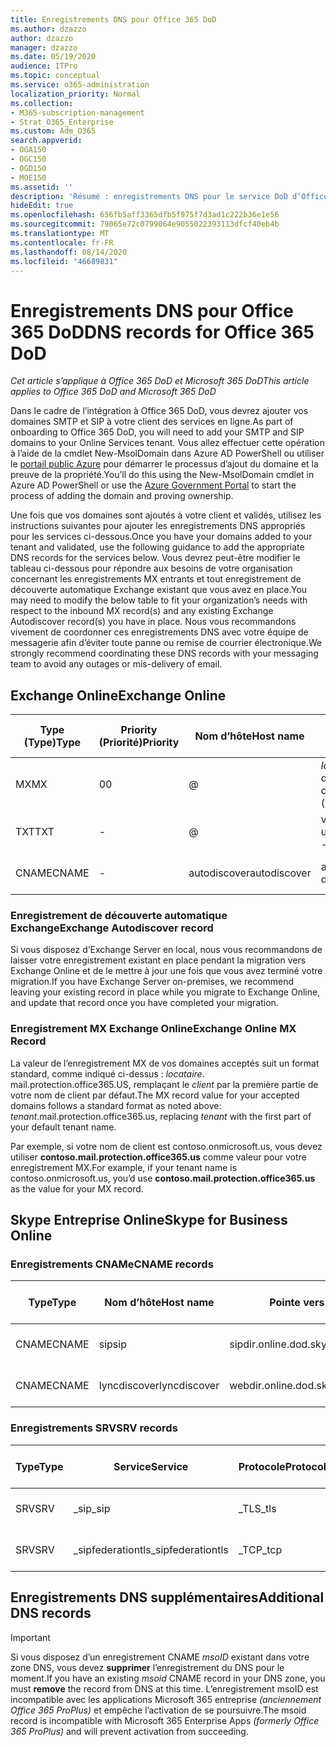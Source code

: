 ```yaml
---
title: Enregistrements DNS pour Office 365 DoD
ms.author: dzazzo
author: dzazzo
manager: dzazzo
ms.date: 05/19/2020
audience: ITPro
ms.topic: conceptual
ms.service: o365-administration
localization_priority: Normal
ms.collection:
- M365-subscription-management
- Strat_O365_Enterprise
ms.custom: Adm_O365
search.appverid:
- OGA150
- OGC150
- OGD150
- MOE150
ms.assetid: ''
description: 'Résumé : enregistrements DNS pour le service DoD d’Office 365'
hideEdit: true
ms.openlocfilehash: 656fb5aff3365dfb5f975f7d3ad1c222b36e1e56
ms.sourcegitcommit: 79065e72c0799064e9055022393113dfcf40eb4b
ms.translationtype: MT
ms.contentlocale: fr-FR
ms.lasthandoff: 08/14/2020
ms.locfileid: "46689831"
---
```

# <a name="dns-records-for-office-365-dod"></a><span data-ttu-id="7bf3f-103">Enregistrements DNS pour Office 365 DoD</span><span class="sxs-lookup"><span data-stu-id="7bf3f-103">DNS records for Office 365 DoD</span></span>

<span data-ttu-id="7bf3f-104">*Cet article s’applique à Office 365 DoD et Microsoft 365 DoD*</span><span class="sxs-lookup"><span data-stu-id="7bf3f-104">*This article applies to Office 365 DoD and Microsoft 365 DoD*</span></span>

<span data-ttu-id="7bf3f-105">Dans le cadre de l’intégration à Office 365 DoD, vous devrez ajouter vos domaines SMTP et SIP à votre client des services en ligne.</span><span class="sxs-lookup"><span data-stu-id="7bf3f-105">As part of onboarding to Office 365 DoD, you will need to add your SMTP and SIP domains to your Online Services tenant.</span></span>  <span data-ttu-id="7bf3f-106">Vous allez effectuer cette opération à l’aide de la cmdlet New-MsolDomain dans Azure AD PowerShell ou utiliser le [portail public Azure](https://portal.azure.us) pour démarrer le processus d’ajout du domaine et la preuve de la propriété.</span><span class="sxs-lookup"><span data-stu-id="7bf3f-106">You’ll do this using the New-MsolDomain cmdlet in Azure AD PowerShell or use the [Azure Government Portal](https://portal.azure.us) to start the process of adding the domain and proving ownership.</span></span>

<span data-ttu-id="7bf3f-107">Une fois que vos domaines sont ajoutés à votre client et validés, utilisez les instructions suivantes pour ajouter les enregistrements DNS appropriés pour les services ci-dessous.</span><span class="sxs-lookup"><span data-stu-id="7bf3f-107">Once you have your domains added to your tenant and validated, use the following guidance to add the appropriate DNS records for the services below.</span></span>  <span data-ttu-id="7bf3f-108">Vous devrez peut-être modifier le tableau ci-dessous pour répondre aux besoins de votre organisation concernant les enregistrements MX entrants et tout enregistrement de découverte automatique Exchange existant que vous avez en place.</span><span class="sxs-lookup"><span data-stu-id="7bf3f-108">You may need to modify the below table to fit your organization’s needs with respect to the inbound MX record(s) and any existing Exchange Autodiscover record(s) you have in place.</span></span>  <span data-ttu-id="7bf3f-109">Nous vous recommandons vivement de coordonner ces enregistrements DNS avec votre équipe de messagerie afin d’éviter toute panne ou remise de courrier électronique.</span><span class="sxs-lookup"><span data-stu-id="7bf3f-109">We strongly recommend coordinating these DNS records with your messaging team to avoid any outages or mis-delivery of email.</span></span>

## <a name="exchange-online"></a><span data-ttu-id="7bf3f-110">Exchange Online</span><span class="sxs-lookup"><span data-stu-id="7bf3f-110">Exchange Online</span></span>

| <span data-ttu-id="7bf3f-111">Type (Type)</span><span class="sxs-lookup"><span data-stu-id="7bf3f-111">Type</span></span> | <span data-ttu-id="7bf3f-112">Priority (Priorité)</span><span class="sxs-lookup"><span data-stu-id="7bf3f-112">Priority</span></span> | <span data-ttu-id="7bf3f-113">Nom d’hôte</span><span class="sxs-lookup"><span data-stu-id="7bf3f-113">Host name</span></span> | <span data-ttu-id="7bf3f-114">Pointe vers l’adresse ou la valeur</span><span class="sxs-lookup"><span data-stu-id="7bf3f-114">Points to address or value</span></span> | <span data-ttu-id="7bf3f-115">Durée de vie</span><span class="sxs-lookup"><span data-stu-id="7bf3f-115">TTL</span></span> |
| --- | --- | --- | --- | --- |
| <span data-ttu-id="7bf3f-116">MX</span><span class="sxs-lookup"><span data-stu-id="7bf3f-116">MX</span></span> | <span data-ttu-id="7bf3f-117">0</span><span class="sxs-lookup"><span data-stu-id="7bf3f-117">0</span></span> | @ | <span data-ttu-id="7bf3f-118">*locataire*. mail.protection.office365.US (voir ci-dessous pour plus d’informations)</span><span class="sxs-lookup"><span data-stu-id="7bf3f-118">*tenant*.mail.protection.office365.us (see below for additional details)</span></span> | <span data-ttu-id="7bf3f-119">1 Hour</span><span class="sxs-lookup"><span data-stu-id="7bf3f-119">1 Hour</span></span> |
| <span data-ttu-id="7bf3f-120">TXT</span><span class="sxs-lookup"><span data-stu-id="7bf3f-120">TXT</span></span> | - | @ | <span data-ttu-id="7bf3f-121">v = spf1 include include. protection. Office 365. us-all</span><span class="sxs-lookup"><span data-stu-id="7bf3f-121">v=spf1 include:spf.protection.office365.us -all</span></span> | <span data-ttu-id="7bf3f-122">1 heure</span><span class="sxs-lookup"><span data-stu-id="7bf3f-122">1 Hour</span></span> |
| <span data-ttu-id="7bf3f-123">CNAME</span><span class="sxs-lookup"><span data-stu-id="7bf3f-123">CNAME</span></span> | - | <span data-ttu-id="7bf3f-124">autodiscover</span><span class="sxs-lookup"><span data-stu-id="7bf3f-124">autodiscover</span></span> | <span data-ttu-id="7bf3f-125">autodiscover-dod.office365.us</span><span class="sxs-lookup"><span data-stu-id="7bf3f-125">autodiscover-dod.office365.us</span></span> | <span data-ttu-id="7bf3f-126">1 Hour</span><span class="sxs-lookup"><span data-stu-id="7bf3f-126">1 Hour</span></span> |

### <a name="exchange-autodiscover-record"></a><span data-ttu-id="7bf3f-127">Enregistrement de découverte automatique Exchange</span><span class="sxs-lookup"><span data-stu-id="7bf3f-127">Exchange Autodiscover record</span></span>

<span data-ttu-id="7bf3f-128">Si vous disposez d’Exchange Server en local, nous vous recommandons de laisser votre enregistrement existant en place pendant la migration vers Exchange Online et de le mettre à jour une fois que vous avez terminé votre migration.</span><span class="sxs-lookup"><span data-stu-id="7bf3f-128">If you have Exchange Server on-premises, we recommend leaving your existing record in place while you migrate to Exchange Online, and update that record once you have completed your migration.</span></span>

### <a name="exchange-online-mx-record"></a><span data-ttu-id="7bf3f-129">Enregistrement MX Exchange Online</span><span class="sxs-lookup"><span data-stu-id="7bf3f-129">Exchange Online MX Record</span></span>

<span data-ttu-id="7bf3f-130">La valeur de l’enregistrement MX de vos domaines acceptés suit un format standard, comme indiqué ci-dessus : *locataire*. mail.protection.office365.US, remplaçant le *client* par la première partie de votre nom de client par défaut.</span><span class="sxs-lookup"><span data-stu-id="7bf3f-130">The MX record value for your accepted domains follows a standard format as noted above: *tenant*.mail.protection.office365.us, replacing *tenant* with the first part of your default tenant name.</span></span>

<span data-ttu-id="7bf3f-131">Par exemple, si votre nom de client est contoso.onmicrosoft.us, vous devez utiliser **contoso.mail.protection.office365.us** comme valeur pour votre enregistrement MX.</span><span class="sxs-lookup"><span data-stu-id="7bf3f-131">For example, if your tenant name is contoso.onmicrosoft.us, you’d use **contoso.mail.protection.office365.us** as the value for your MX record.</span></span>

## <a name="skype-for-business-online"></a><span data-ttu-id="7bf3f-132">Skype Entreprise Online</span><span class="sxs-lookup"><span data-stu-id="7bf3f-132">Skype for Business Online</span></span>

### <a name="cname-records"></a><span data-ttu-id="7bf3f-133">Enregistrements CNAMe</span><span class="sxs-lookup"><span data-stu-id="7bf3f-133">CNAME records</span></span>

| <span data-ttu-id="7bf3f-134">Type</span><span class="sxs-lookup"><span data-stu-id="7bf3f-134">Type</span></span> | <span data-ttu-id="7bf3f-135">Nom d’hôte</span><span class="sxs-lookup"><span data-stu-id="7bf3f-135">Host name</span></span> | <span data-ttu-id="7bf3f-136">Pointe vers l’adresse ou la valeur</span><span class="sxs-lookup"><span data-stu-id="7bf3f-136">Points to address or value</span></span> | <span data-ttu-id="7bf3f-137">Durée de vie</span><span class="sxs-lookup"><span data-stu-id="7bf3f-137">TTL</span></span> |
| --- | --- | --- | --- |
| <span data-ttu-id="7bf3f-138">CNAME</span><span class="sxs-lookup"><span data-stu-id="7bf3f-138">CNAME</span></span> | <span data-ttu-id="7bf3f-139">sip</span><span class="sxs-lookup"><span data-stu-id="7bf3f-139">sip</span></span> | <span data-ttu-id="7bf3f-140">sipdir.online.dod.skypeforbusiness.us</span><span class="sxs-lookup"><span data-stu-id="7bf3f-140">sipdir.online.dod.skypeforbusiness.us</span></span> | <span data-ttu-id="7bf3f-141">1 heure</span><span class="sxs-lookup"><span data-stu-id="7bf3f-141">1 Hour</span></span> |
| <span data-ttu-id="7bf3f-142">CNAME</span><span class="sxs-lookup"><span data-stu-id="7bf3f-142">CNAME</span></span> | <span data-ttu-id="7bf3f-143">lyncdiscover</span><span class="sxs-lookup"><span data-stu-id="7bf3f-143">lyncdiscover</span></span> | <span data-ttu-id="7bf3f-144">webdir.online.dod.skypeforbusiness.us</span><span class="sxs-lookup"><span data-stu-id="7bf3f-144">webdir.online.dod.skypeforbusiness.us</span></span> | <span data-ttu-id="7bf3f-145">1 Hour</span><span class="sxs-lookup"><span data-stu-id="7bf3f-145">1 Hour</span></span> | 

### <a name="srv-records"></a><span data-ttu-id="7bf3f-146">Enregistrements SRV</span><span class="sxs-lookup"><span data-stu-id="7bf3f-146">SRV records</span></span>

| <span data-ttu-id="7bf3f-147">Type</span><span class="sxs-lookup"><span data-stu-id="7bf3f-147">Type</span></span> | <span data-ttu-id="7bf3f-148">Service</span><span class="sxs-lookup"><span data-stu-id="7bf3f-148">Service</span></span> | <span data-ttu-id="7bf3f-149">Protocole</span><span class="sxs-lookup"><span data-stu-id="7bf3f-149">Protocol</span></span> | <span data-ttu-id="7bf3f-150">Port</span><span class="sxs-lookup"><span data-stu-id="7bf3f-150">Port</span></span> | <span data-ttu-id="7bf3f-151">Pondération</span><span class="sxs-lookup"><span data-stu-id="7bf3f-151">Weight</span></span> | <span data-ttu-id="7bf3f-152">Priorité</span><span class="sxs-lookup"><span data-stu-id="7bf3f-152">Priority</span></span> | <span data-ttu-id="7bf3f-153">Nom</span><span class="sxs-lookup"><span data-stu-id="7bf3f-153">Name</span></span> | <span data-ttu-id="7bf3f-154">Target</span><span class="sxs-lookup"><span data-stu-id="7bf3f-154">Target</span></span> | <span data-ttu-id="7bf3f-155">Durée de vie</span><span class="sxs-lookup"><span data-stu-id="7bf3f-155">TTL</span></span> |
| --- | --- | --- | --- | --- | --- | --- | --- | --- |
| <span data-ttu-id="7bf3f-156">SRV</span><span class="sxs-lookup"><span data-stu-id="7bf3f-156">SRV</span></span> | <span data-ttu-id="7bf3f-157">\_sip</span><span class="sxs-lookup"><span data-stu-id="7bf3f-157">\_sip</span></span> | <span data-ttu-id="7bf3f-158">\_TLS</span><span class="sxs-lookup"><span data-stu-id="7bf3f-158">\_tls</span></span> | <span data-ttu-id="7bf3f-159">443</span><span class="sxs-lookup"><span data-stu-id="7bf3f-159">443</span></span> | <span data-ttu-id="7bf3f-160">0,1</span><span class="sxs-lookup"><span data-stu-id="7bf3f-160">1</span></span> | <span data-ttu-id="7bf3f-161">100</span><span class="sxs-lookup"><span data-stu-id="7bf3f-161">100</span></span> | @ | <span data-ttu-id="7bf3f-162">sipdir.online.dod.skypeforbusiness.us</span><span class="sxs-lookup"><span data-stu-id="7bf3f-162">sipdir.online.dod.skypeforbusiness.us</span></span> | <span data-ttu-id="7bf3f-163">1 heure</span><span class="sxs-lookup"><span data-stu-id="7bf3f-163">1 Hour</span></span> |
| <span data-ttu-id="7bf3f-164">SRV</span><span class="sxs-lookup"><span data-stu-id="7bf3f-164">SRV</span></span> | <span data-ttu-id="7bf3f-165">\_sipfederationtls</span><span class="sxs-lookup"><span data-stu-id="7bf3f-165">\_sipfederationtls</span></span> | <span data-ttu-id="7bf3f-166">\_TCP</span><span class="sxs-lookup"><span data-stu-id="7bf3f-166">\_tcp</span></span> | <span data-ttu-id="7bf3f-167">5061</span><span class="sxs-lookup"><span data-stu-id="7bf3f-167">5061</span></span> | <span data-ttu-id="7bf3f-168">0,1</span><span class="sxs-lookup"><span data-stu-id="7bf3f-168">1</span></span> | <span data-ttu-id="7bf3f-169">100</span><span class="sxs-lookup"><span data-stu-id="7bf3f-169">100</span></span> | @ | <span data-ttu-id="7bf3f-170">sipfed.online.dod.skypeforbusiness.us</span><span class="sxs-lookup"><span data-stu-id="7bf3f-170">sipfed.online.dod.skypeforbusiness.us</span></span> | <span data-ttu-id="7bf3f-171">1 Hour</span><span class="sxs-lookup"><span data-stu-id="7bf3f-171">1 Hour</span></span> |

## <a name="additional-dns-records"></a><span data-ttu-id="7bf3f-172">Enregistrements DNS supplémentaires</span><span class="sxs-lookup"><span data-stu-id="7bf3f-172">Additional DNS records</span></span>

> [!IMPORTANT]
> <span data-ttu-id="7bf3f-173">Si vous disposez d’un enregistrement CNAME *msoID* existant dans votre zone DNS, vous devez **supprimer** l’enregistrement du DNS pour le moment.</span><span class="sxs-lookup"><span data-stu-id="7bf3f-173">If you have an existing *msoid* CNAME record in your DNS zone, you must **remove** the record from DNS at this time.</span></span>  <span data-ttu-id="7bf3f-174">L’enregistrement msoID est incompatible avec les applications Microsoft 365 entreprise *(anciennement Office 365 ProPlus)* et empêche l’activation de se poursuivre.</span><span class="sxs-lookup"><span data-stu-id="7bf3f-174">The msoid record is incompatible with Microsoft 365 Enterprise Apps *(formerly Office 365 ProPlus)* and will prevent activation from succeeding.</span></span>

